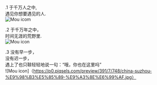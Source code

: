 .1
 于千万人之中, <br>
 遇见你想要遇见的人. <br>
 ![Mou icom](https://cdn.pixabay.com/photo/2015/02/25/17/56/cat-649164_1280.jpg)
 
.2
 于千万年之中，<br>
 时间无涯的荒野里. <br>
 ![Mou icon](https://cdn.pixabay.com/photo/2014/05/07/06/44/animal-339400_1280.jpg)

.3
 没有早一步，<br>
 没有迟一步，<br>
 遇上了也只鞥轻轻地说一句：“哦，你也在这里吗”<br>
 ![Mou icon]（https://p0.piqsels.com/preview/391/7/748/china-suzhou-%E9%98%B3%E5%85%89-%E9%A3%8E%E6%99%AF.jpg）


